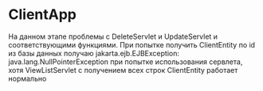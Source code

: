 # ClientApp
На данном этапе проблемы с DeleteServlet и UpdateServlet и соответствующими функциями. При попытке получить ClientEntity по id из базы данных получаю 
jakarta.ejb.EJBException: java.lang.NullPointerException при попытке использования сервлета, 
хотя ViewListServlet с получением всех строк ClientEntity работает нормально
